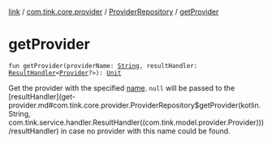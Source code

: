 [link](../../index.md) / [com.tink.core.provider](../index.md) / [ProviderRepository](index.md) / [getProvider](./get-provider.md)

# getProvider

`fun getProvider(providerName: `[`String`](https://kotlinlang.org/api/latest/jvm/stdlib/kotlin/-string/index.html)`, resultHandler: `[`ResultHandler`](../../com.tink.service.handler/-result-handler/index.md)`<`[`Provider`](../../com.tink.model.provider/-provider/index.md)`?>): `[`Unit`](https://kotlinlang.org/api/latest/jvm/stdlib/kotlin/-unit/index.html)

Get the provider with the specified [name](../../com.tink.model.provider/-provider/name.md). `null` will be passed to the
[resultHandler](get-provider.md#com.tink.core.provider.ProviderRepository$getProvider(kotlin.String, com.tink.service.handler.ResultHandler((com.tink.model.provider.Provider)))/resultHandler) in case no provider with this name could be found.

